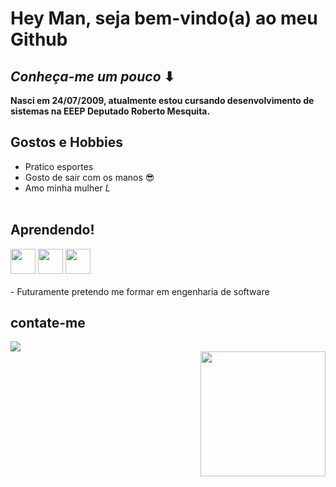 # Hey Man, seja bem-vindo(a) ao meu Github
 ## *Conheça-me um pouco* ⬇
 
<strong>Nasci em 24/07/2009, atualmente estou cursando desenvolvimento de sistemas na EEEP Deputado Roberto Mesquita.</strong>
<br>
## Gostos e Hobbies
- Pratico esportes
- Gosto de sair com os manos 😎
- Amo minha mulher *L*
  <br>
    <br>
## Aprendendo!
<div>
  <img loading="lazy" src="https://cdn.jsdelivr.net/gh/devicons/devicon@latest/icons/html5/html5-original-wordmark.svg" width:"40" height="40" />
  <img loading="lazy" src="https://cdn.jsdelivr.net/gh/devicons/devicon@latest/icons/css3/css3-original-wordmark.svg" width:"40" height="40" />
  <img loading="lazy" src="https://cdn.jsdelivr.net/gh/devicons/devicon@latest/icons/javascript/javascript-original.svg" width:"40" height="40" />
</div>
      <br>
- Futuramente pretendo me formar em engenharia de software

## contate-me
<div>
 <a href="https://www.instagram.com/emanoelzzs/" target="_blank"><img loading="lazy" src="https://img.shields.io/badge/Instagram-E4405F?style=for-the-badge&logo=instagram&logoColor=white"></a>
</div>
 <img align="right" width="200" src="https://media.tenor.com/h-rOvsfGExUAAAAM/dexter-flabbergasted.gif"/>




